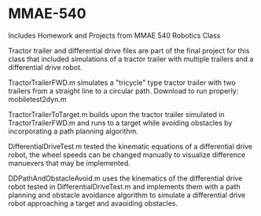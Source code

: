 # MMAE-540
Includes Homework and Projects from MMAE 540 Robotics Class

Tractor trailer and differential drive files are part of the final project for this class that included simulations of a tractor trailer with multiple trailers and a differential drive robot. 

TractorTrailerFWD.m simulates a "tricycle" type tractor trailer with two trailers from a straight line to a circular path.
Download to run properly: mobiletest2dyn.m

TractorTrailerToTarget.m builds upon the tractor trailer simulated in TractorTrailerFWD.m and runs to a target while avoiding obstacles by incorporating a path planning algorithm.

DifferentialDriveTest.m tested the kinematic equations of a differential drive robot, the wheel speeds can be changed manually to visualize difference manuevers that may be implemented.

DDPathAndObstacleAvoid.m uses the kinematics of the differential drive robot tested in DifferentialDriveTest.m and implements them with a path planning and obstacle avoidance algorithm to simulate a differential drive robot approaching a target and avaoiding obstacles.

